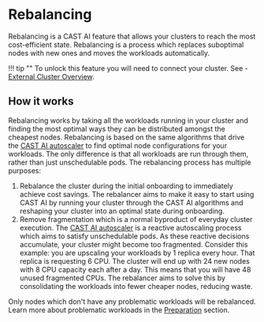 # Rebalancing

Rebalancing is a CAST AI feature that allows your clusters to reach the most cost-efficient state. Rebalancing is a process which replaces suboptimal nodes with new ones and moves the workloads automatically.

!!! tip ""
    To unlock this feature you will need to connect your cluster. See - [External Cluster Overview](../../getting-started/external-cluster/overview.md).

## How it works

Rebalancing works by taking all the workloads running in your cluster and finding the most optimal ways they can be distributed amongst the cheapest nodes. Rebalancing is based on the same algorithms that drive the [CAST AI autoscaler](../../guides/autoscaling-policies.md) to find optimal node configurations for your workloads. The only difference is that all workloads are run through them, rather than just unschedulable pods. The rebalancing process has multiple purposes:

1. Rebalance the cluster during the initial onboarding to immediately achieve cost savings. The rebalancer aims to make it easy to start using CAST AI by running your cluster through the CAST AI algorithms and reshaping your cluster into an optimal state during onboarding.
2. Remove fragmentation which is a normal byproduct of everyday cluster execution. The [CAST AI autoscaler](../../guides/autoscaling-policies.md) is a reactive autoscaling process which aims to satisfy unschedulable pods. As these reactive decisions accumulate, your cluster might become too fragmented. Consider this example: you are upscaling your workloads by 1 replica every hour. That replica is requesting 6 CPU. The cluster will end up with 24 new nodes with 8 CPU capacity each after a day. This means that you will have 48 unused fragmented CPUs. The rebalancer aims to solve this by consolidating the workloads into fewer cheaper nodes, reducing waste.

Only nodes which don't have any problematic workloads will be rebalanced. Learn more about problematic workloads in the [Preparation](preparation.md) section.
